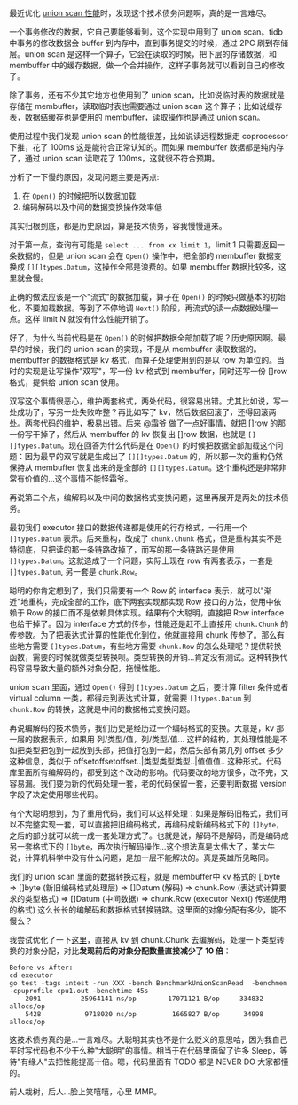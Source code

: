 最近优化 [union scan 性能](https://github.com/pingcap/tidb/issues/43249)时，发现这个技术债务问题啊，真的是一言难尽。

一个事务修改的数据，它自己要能够看到，这个实现中用到了 union scan。tidb 中事务的修改数据会 buffer 到内存中，直到事务提交的时候，通过 2PC 刷到存储层。union scan 是这样一个算子，它会在读取的时候，把下层的存储数据，和 membuffer 中的缓存数据，做一个合并操作，这样子事务就可以看到自己的修改了。

除了事务，还有不少其它地方也使用到了 union scan，比如说临时表的数据就是存储在 membuffer，读取临时表也需要通过 union scan 这个算子；比如说缓存表，数据结缓存也是使用的 membuffer，读取操作也是通过 union scan。

使用过程中我们发现 union scan 的性能很差，比如说读远程数据走 coprocessor 下推，花了 100ms 这是能符合正常认知的。而如果 membuffer 数据都是纯内存了，通过 union scan 读取花了 100ms，这就很不符合预期。

分析了一下慢的原因，发现问题主要是两点:

1. 在 `Open()` 的时候把所以数据加载
2. 编码解码以及中间的数据变换操作效率低

其实归根到底，都是历史原因，算是技术债务，容我慢慢道来。

对于第一点，查询有可能是 `select ... from xx limit 1`，limit 1 只需要返回一条数据的，但是 union scan 会在 `Open()` 操作中，把全部的 membuffer 数据变换成 `[][]types.Datum`，这操作全部是浪费的。如果 membuffer 数据比较多，这里就会慢。

正确的做法应该是一个"流式"的数据加载，算子在 `Open()` 的时候只做基本的初始化，不要加载数据。等到了不停地调 `Next()` 阶段，再流式的读一点数据处理一点。这样 limit N 就没有什么性能开销了。

好了，为什么当前代码是在 `Open()` 的时候把数据全部加载了呢？历史原因啊。最早的时候，我们的 union scan 的实现，不是从 membuffer 读取数据的。membuffer 的数据格式是 kv 格式，而算子处理使用到的是以 row 为单位的。当时的实现是让写操作"双写"，写一份 kv 格式到 membuffer，同时还写一份 []row 格式，提供给 union scan 使用。

双写这个事情很恶心，维护两套格式，两处代码，很容易出错。尤其比如说，写一处成功了，写另一处失败咋整？再比如写了 kv，然后数据回滚了，还得回滚两处。两套代码的维护，极易出错。后来 [@霜爷](https://github.com/crazycs520) 做了一点好事情，就把 []row 的那一份写干掉了，然后从 membuffer 的 kv 恢复出 []row 数据，也就是 `[][]types.Datum`。现在回答为什么代码是在 `Open()` 的时候把数据全部加载这个问题：因为最早的双写就是生成出了 `[][]types.Datum` 的，所以那一次的重构仍然保持从 membuffer 恢复出来的是全部的 `[][]types.Datum`。这个重构还是非常非常有价值的...这个事情不能怪霜爷。


再说第二个点，编解码以及中间的数据格式变换问题，这里再展开是两处的技术债务。

最初我们 executor 接口的数据传递都是使用的行存格式，一行用一个 `[]types.Datum` 表示。后来重构，改成了 `chunk.Chunk` 格式，但是重构其实不是特彻底，只把读的那一条链路改掉了，而写的那一条链路还是使用 `[]types.Datum`。这就造成了一个问题，实际上现在 row 有两套表示，一套是 `[]types.Datum`, 另一套是 `chunk.Row`。

聪明的你肯定想到了，我们只需要有一个 Row 的 interface 表示，就可以"渐近"地重构，完成全部的工作，底下两套实现都实现 Row 接口的方法，使用中依赖于 Row 的接口而不是依赖具体实现。结果有个大聪明，直接把 Row interface 也给干掉了。因为 interface 方式的传参，性能还是赶不上直接用 `chunk.Chunk` 的传参数。为了把表达式计算的性能优化到位，他就直接用 chunk 传参了。那么有些地方需要 `[]types.Datum`，有些地方需要 `chunk.Row` 的怎么处理呢？提供转换函数，需要的时候就做类型转换呗。类型转换的开销...肯定没有测试。这种转换代码容易导致大量的额外对象分配，拖慢性能。

union scan 里面，通过 `Open()` 得到 `[]types.Datum` 之后，要计算 filter 条件或者 virtual column 一类，都得走到表达式计算，就需要 `[]types.Datum` 到 `chunk.Row` 的转换，这就是中间的数据格式变换问题。

再说编解码的技术债务，我们历史是经历过一个编码格式的变换。大意是，kv 那一层的数据表示，如果用 列/类型/值，列/类型/值... 这样的结构，其处理性能是不如把类型把包到一起放到头部，把值打包到一起，然后头部有第几列 offset 多少这种信息，类似于 offsetoffsetoffset..|类型类型类型..|值值值.. 这种形式。代码库里面所有编解码的，都受到这个改动的影响。代码要改的地方很多，改不完，又容易漏。我们要为新的代码处理一套，老的代码保留一套，还要判断数据 version 字段了决定使用哪些代码。

有个大聪明想到，为了重用代码，我们可以这样处理：如果是解码旧格式，我们可以不完整实现一套，可以直接把旧编码格式，再编码成新编码格式下的 `[]byte`，之后的部分就可以统一成一套处理方式了。也就是说，解码不是解码，而是编码成另一套格式下的 `[]byte`，再次执行解码操作...这个想法真是太伟大了，某大牛说，计算机科学中没有什么问题，是加一层不能解决的。真是英雄所见略同。

我们的 union scan 里面的数据转换过程，就是 membuffer中 kv 格式的 []byte => []byte (新旧编码格式处理层) => []Datum (解码) => chunk.Row (表达式计算要求的类型格式) => []Datum (中间数据) => chunk.Row (executor Next() 传递使用的格式) 这么长长的编解码和数据格式转换链路。这里面的对象分配有多少，能不慢么？

我尝试优化了一下[这里](https://github.com/pingcap/tidb/pull/45051)，直接从 kv 到 chunk.Chunk 去编解码，处理一下类型转换的对象分配，对比**发现前后的对象分配数量直接减少了 10 倍**：

```
Before vs After:
cd executor
go test -tags intest -run XXX -bench BenchmarkUnionScanRead  -benchmem -cpuprofile cpu1.out -benchtime 45s
    2091          25964141 ns/op        17071121 B/op     334832 allocs/op
    5428           9718020 ns/op         1665827 B/op      34998 allocs/op
```

这技术债务真的是...一言难尽。大聪明其实也不是什么贬义的意思哈，因为我自己平时写代码也不少干么种"大聪明"的事情。相当于在代码里面留了许多 Sleep，等待"有缘人"去把性能提高十倍。嗯，代码里面有 TODO 都是 NEVER DO 大家都懂的。

前人栽树，后人...脸上笑嘻嘻，心里 MMP。
